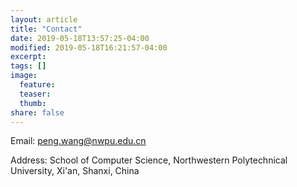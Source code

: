 ```yaml
---
layout: article
title: "Contact"
date: 2019-05-18T13:57:25-04:00
modified: 2019-05-18T16:21:57-04:00
excerpt:
tags: []
image:
  feature:
  teaser:
  thumb:
share: false
---
```

Email: peng.wang@nwpu.edu.cn

Address: School of Computer Science, Northwestern Polytechnical University, Xi'an, Shanxi, China